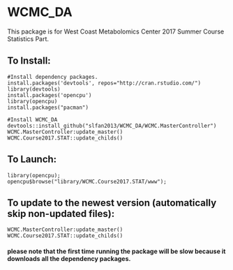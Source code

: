 # WCMC_DA
This package is for West Coast Metabolomics Center 2017 Summer Course Statistics Part.
## To Install:
```
#Install dependency packages.
install.packages('devtools', repos="http://cran.rstudio.com/")
library(devtools)
install.packages('opencpu')
library(opencpu)
install.packages("pacman")

#Install WCMC_DA
devtools::install_github("slfan2013/WCMC_DA/WCMC.MasterController")
WCMC.MasterController:update_master()
WCMC.Course2017.STAT::update_childs()
```

## To Launch:
```
library(opencpu);
opencpu$browse("library/WCMC.Course2017.STAT/www");
```

## To update to the newest version (automatically skip non-updated files): 
```
WCMC.MasterController:update_master()
WCMC.Course2017.STAT::update_childs()
```

#### please note that the first time running the package will be slow because it downloads all the dependency packages.

